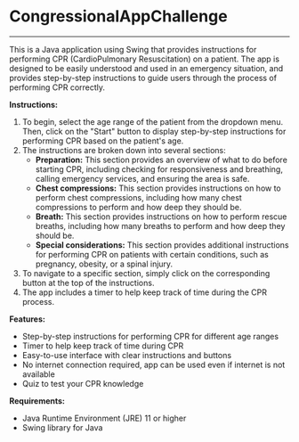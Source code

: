 # CongressionalAppChallenge

-----------

This is a Java application using Swing that provides instructions for performing CPR (CardioPulmonary Resuscitation) on a patient. The app is designed to be easily understood and used in an emergency situation, and provides step-by-step instructions to guide users through the process of performing CPR correctly.

**Instructions:**

1. To begin, select the age range of the patient from the dropdown menu. Then, click on the "Start" button to display step-by-step instructions for performing CPR based on the patient's age.
2. The instructions are broken down into several sections:
	* **Preparation:** This section provides an overview of what to do before starting CPR, including checking for responsiveness and breathing, calling emergency services, and ensuring the area is safe.
	* **Chest compressions:** This section provides instructions on how to perform chest compressions, including how many chest compressions to perform and how deep they should be.
	* **Breath:** This section provides instructions on how to perform rescue breaths, including how many breaths to perform and how deep they should be.
	* **Special considerations:** This section provides additional instructions for performing CPR on patients with certain conditions, such as pregnancy, obesity, or a spinal injury.
3. To navigate to a specific section, simply click on the corresponding button at the top of the instructions.
4. The app includes a timer to help keep track of time during the CPR process.

**Features:**

* Step-by-step instructions for performing CPR for different age ranges
* Timer to help keep track of time during CPR
* Easy-to-use interface with clear instructions and buttons
* No internet connection required, app can be used even if internet is not available
* Quiz to test your CPR knowledge 

**Requirements:**

* Java Runtime Environment (JRE) 11 or higher
* Swing library for Java


